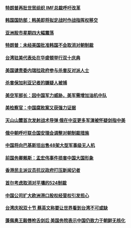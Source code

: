 #### [特朗普再批世贸组织  IMF总裁呼吁改革](../pages/z__yoerrvp/4608878.md?t=10111459) 

#### [韩国国防部：韩美即将拟定战时作战指挥权移交](../pages/z__yoerrvp/4608851.md?t=10111459) 

#### [亚洲股市星期四大幅震荡](../pages/z__yoerrvp/4608830.md?t=10111459) 

#### [特朗普：未经美国批准韩国不会取消对朝制裁 ](../pages/z__yoerrvp/4608817.md?t=10111459) 

#### [台湾驻美代表处在华盛顿举行双十庆典](../pages/z__yoerrvp/4608791.md?t=10111459) 

#### [美国谴责委内瑞拉政府参与杀害反对派人士](../pages/z__yoerrvp/4608283.md?t=10111459) 

#### [杀害保加利亚记者的嫌疑人被捕](../pages/z__yoerrvp/4608275.md?t=10111459) 

#### [美空军部长：因中国军力威胁，美军需增加油机中队](../pages/z__yoerrvp/4608260.md?t=10111459) 

#### [美检察官：中国腐败案又获强力证据](../pages/z__yoerrvp/4608157.md?t=10111459) 

#### [天山山麓首次发射战术导弹 俄在中亚更多军演被怀疑剑指中美](../pages/z__yoerrvp/4607696.md?t=10111459) 

#### [俄中朝呼吁联合国安理会调整对朝制裁措施](../pages/z__yoerrvp/4607475.md?t=10111459) 

#### [中国将向巴基斯坦出售48架大型军事级无人机](../pages/z__yoerrvp/4607412.md?t=10111459) 

#### [前国务卿赖斯：孟宏伟事件损害中国大国形象](../pages/z__yoerrvp/4607228.md?t=10111459) 

#### [香港民主派议员抗议政府打压新闻记者](../pages/z__yoerrvp/4607186.md?t=10111459) 

#### [首尔考虑取消对平壤的524制裁](../pages/z__yoerrvp/4607187.md?t=10111459) 

#### [中国公司扩大欧洲港口股权经营权引发担心](../pages/z__yoerrvp/4607142.md?t=10111459) 

#### [台湾庆祝双十节 蔡英文称要让世界看到台湾不可或缺](../pages/z__yoerrvp/4607141.md?t=10111459) 

#### [蓬佩奥王毅唇枪舌剑后 美国务院表示中国仍致力于朝鲜无核化](../pages/z__yoerrvp/4607070.md?t=10111459) 

